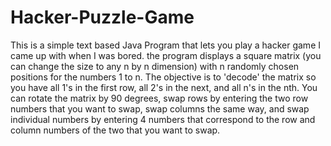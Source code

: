 # Hacker-Puzzle-Game
This is a simple text based Java Program that lets you play a hacker game I came up with when I was bored.
the program displays a square matrix (you can change the size to any n by n dimension) 
with n randomly chosen positions for the numbers 1 to n. The objective is to 'decode' the matrix so you have all 1's in the 
first row, all 2's in the next, and all n's in the nth. You can rotate the matrix by 90 degrees, 
swap rows by entering the two row numbers that you want to swap, swap columns the same way, 
and swap individual numbers by entering 4 numbers that correspond to the row and column numbers of the 
two that you want to swap.
